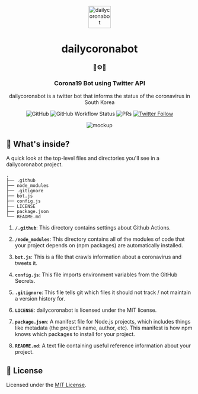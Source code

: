 <p align="center">
  <a href="https://twitter.com/dailycoronabot">
    <img alt="dailycoronabot" src="https://dailycoronabot-bucket.s3.ap-northeast-2.amazonaws.com/assets/images/corona.png" width="60" />
  </a>
</p>
<h1 align="center">
  dailycoronabot
</h1>

<h3 align="center">
  🦠⚙️🤖
</h3>

<h3 align="center">
  Corona19 Bot using Twitter API
</h3>

<p align="center">
  dailycoronabot is a twitter bot that informs the status of the coronavirus in South Korea
</p>

<p align="center">
  <img alt="GitHub" src="https://img.shields.io/github/license/jongwooo/dailycoronabot?color=blue"> <img alt="GitHub Workflow Status" src="https://img.shields.io/github/workflow/status/jongwooo/dailycoronabot/Post tweet"> <img alt="PRs" src="https://img.shields.io/badge/PRs-welcome-brightgreen"> <a href="https://twitter.com/dailycoronabot"><img alt="Twitter Follow" src="https://img.shields.io/twitter/follow/dailycoronabot?style=social"></a>
</p>

<p align="center">
  <img alt="mockup" src="https://dailycoronabot-bucket.s3.ap-northeast-2.amazonaws.com/assets/images/mockup.png" />
</p>

## 🧐 What's inside?

A quick look at the top-level files and directories you'll see in a dailycoronabot project.

    .
    ├── .github
    ├── node_modules
    ├── .gitignore
    ├── bot.js
    ├── config.js
    ├── LICENSE
    ├── package.json
    └── README.md

1.  **`/.github`**: This directory contains settings about Github Actions.

2.  **`/node_modules`**: This directory contains all of the modules of code that your project depends on (npm packages) are automatically installed.

3.  **`bot.js`**: This is a file that crawls information about a coronavirus and tweets it.

4.  **`config.js`**: This file imports environment variables from the GitHub Secrets.

5.  **`.gitignore`**: This file tells git which files it should not track / not maintain a version history for.

6.  **`LICENSE`**: dailycoronabot is licensed under the MIT license.

7.  **`package.json`**: A manifest file for Node.js projects, which includes things like metadata (the project’s name, author, etc). This manifest is how npm knows which packages to install for your project.

8.  **`README.md`**: A text file containing useful reference information about your project.

## 📝 License

Licensed under the [MIT License](LICENSE).
